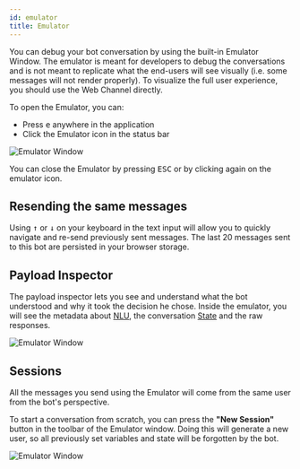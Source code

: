 ```yaml
---
id: emulator
title: Emulator
---
```


You can debug your bot conversation by using the built-in Emulator Window. The emulator is meant for developers to debug the conversations and is not meant to replicate what the end-users will see visually (i.e. some messages will not render properly). To visualize the full user experience, you should use the Web Channel directly.

To open the Emulator, you can:

- Press <kbd>e</kbd> anywhere in the application
- Click the Emulator icon in the status bar

![Emulator Window](assets/emulator_win_statusbar.jpg)

You can close the Emulator by pressing <kbd>ESC</kbd> or by clicking again on the emulator icon.

## Resending the same messages

Using <kbd>↑</kbd> or <kbd>↓</kbd> on your keyboard in the text input will allow you to quickly navigate and re-send previously sent messages. The last 20 messages sent to this bot are persisted in your browser storage.

## Payload Inspector

The payload inspector lets you see and understand what the bot understood and why it took the decision he chose. Inside the emulator, you will see the metadata about [NLU](nlu), the conversation [State](dialog) and the raw responses.

![Emulator Window](assets/emulator_win_inspector.jpg)

## Sessions

All the messages you send using the Emulator will come from the same user from the bot's perspective.

To start a conversation from scratch, you can press the **"New Session"** button in the toolbar of the Emulator window. Doing this will generate a new user, so all previously set variables and state will be forgotten by the bot.

![Emulator Window](assets/emulator_win_newsession.jpg)
